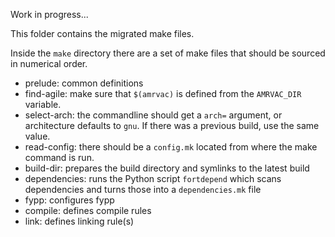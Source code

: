 Work in progress...

This folder contains the migrated make files.

Inside the `make` directory there are a set of make files that should be sourced in numerical order.

- prelude: common definitions
- find-agile: make sure that `$(amrvac)` is defined from the `AMRVAC_DIR` variable.
- select-arch: the commandline should get a `arch=` argument, or architecture defaults to `gnu`. If there was a previous build, use the same value.
- read-config: there should be a `config.mk` located from where the make command is run.
- build-dir: prepares the build directory and symlinks to the latest build
- dependencies: runs the Python script `fortdepend` which scans dependencies and turns those into a `dependencies.mk` file
- fypp: configures fypp
- compile: defines compile rules
- link: defines linking rule(s)

